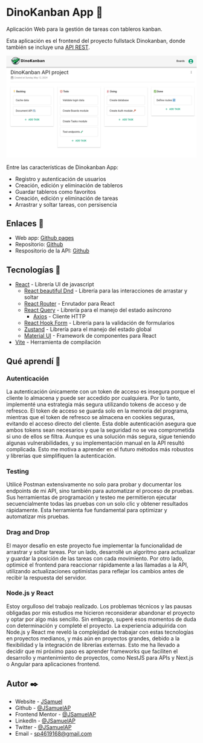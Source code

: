 # DinoKanban App 🦖

Aplicación Web para la gestión de tareas con tableros kanban.

Esta aplicación es el frontend del proyecto fullstack Dinokanban, donde también se incluye una [API REST](https://github.com/JSamuelAP/DinoKanban-API).

![Screenshot](./public/ui-screenshot.png)

Entre las características de Dinokanban App:

- Registro y autenticación de usuarios
- Creación, edición y eliminación de tableros
- Guardar tableros como favoritos
- Creación, edición y eliminación de tareas
- Arrastrar y soltar tareas, con persisencia

## Enlaces 🔗

- Web app: [Github pages](https://farepassage-app.web.app)
- Repositorio: [Github](https://github.com/JSamuelAP/DinoKanban-APP)
- Respositorio de la API: [Github](https://github.com/JSamuelAP/DinoKanban-API)

## Tecnologías 🧰

- [React](https://reactjs.org/) - Librería UI de javascript
  - [React beautiful Dnd](https://www.npmjs.com/package/react-beautiful-dnd) - Librería para las interacciones de arrastar y soltar
  - [React Router](https://reactrouter.com/en/main) - Enrutador para React
  - [React Query](https://tanstack.com/query/v3) - Librería para el manejo del estado asíncrono
    - [Axios](https://axios-http.com/) - Cliente HTTP
  - [React Hook Form](https://react-hook-form.com/) - Librería para la validación de formularios
  - [Zustand](https://zustand-demo.pmnd.rs/) - Librería para el manejo del estado global
  - [Material UI](https://mui.com/) - Framework de componentes para React
- [Vite](https://main.vitejs.dev/) - Herramienta de compilación

## Qué aprendí 🧠

### Autenticación

La autenticación únicamente con un token de acceso es insegura porque el cliente lo almacena y puede ser accedido por cualquiera. Por lo tanto, implementé una estrategia más segura utilizando tokens de acceso y de refresco. El token de acceso se guarda solo en la memoria del programa, mientras que el token de refresco se almacena en cookies seguras, evitando el acceso directo del cliente. Esta doble autenticación asegura que ambos tokens sean necesarios y que la seguridad no se vea comprometida si uno de ellos se filtra. Aunque es una solución más segura, sigue teniendo algunas vulnerabilidades, y su implementación manual en la API resultó complicada. Esto me motiva a aprender en el futuro métodos más robustos y librerías que simplifiquen la autenticación.

### Testing

Utilicé Postman extensivamente no solo para probar y documentar los endpoints de mi API, sino también para automatizar el proceso de pruebas. Sus herramientas de programación y testeo me permitieron ejecutar secuencialmente todas las pruebas con un solo clic y obtener resultados rápidamente. Esta herramienta fue fundamental para optimizar y automatizar mis pruebas.

### Drag and Drop

El mayor desafío en este proyecto fue implementar la funcionalidad de arrastrar y soltar tareas. Por un lado, desarrollé un algoritmo para actualizar y guardar la posición de las tareas con cada movimiento. Por otro lado, optimicé el frontend para reaccionar rápidamente a las llamadas a la API, utilizando actualizaciones optimistas para reflejar los cambios antes de recibir la respuesta del servidor.

### Node.js y React

Estoy orgulloso del trabajo realizado. Los problemas técnicos y las pausas obligadas por mis estudios me hicieron reconsiderar abandonar el proyecto y optar por algo más sencillo. Sin embargo, superé esos momentos de duda con determinación y completé el proyecto. La experiencia adquirida con Node.js y React me reveló la complejidad de trabajar con estas tecnologías en proyectos medianos, y más aún en proyectos grandes, debido a la flexibilidad y la integración de librerías externas. Esto me ha llevado a decidir que mi próximo paso es aprender frameworks que faciliten el desarrollo y mantenimiento de proyectos, como NestJS para APIs y Next.js o Angular para aplicaciones frontend.

## Autor ✒️

- Website - [JSamuel](https://jsamuelap.github.io)
- Github - [@JSamuelAP](https://github.com/JSamuelAP)
- Frontend Mentor - [@JSamuelAP](https://www.frontendmentor.io/profile/JSamuelAP)
- LinkedIn - [@JSamuelAP](https://www.linkedin.com/in/jsamuelap)
- Twitter - [@JSamuelAP](https://www.twitter.com/yourusername)
- Email - [sp4619168@gmail.com](mailto:sp4619168@gmail.com)
